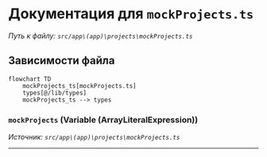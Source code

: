 # Документация для `mockProjects.ts`

*Путь к файлу: `src/app\(app)\projects\mockProjects.ts`*

## Зависимости файла

```mermaid
flowchart TD
    mockProjects_ts[mockProjects.ts]
    types[@/lib/types]
    mockProjects_ts --> types
```

### `mockProjects` (Variable (ArrayLiteralExpression))

*Источник: `src/app\(app)\projects\mockProjects.ts`*

---
